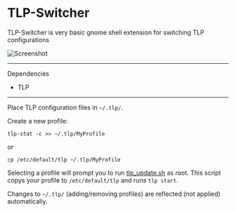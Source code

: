 # TLP-Switcher

TLP-Switcher is very basic gnome shell extension for switching TLP configurations

![Screenshot](https://cloud.githubusercontent.com/assets/9300522/25596313/7c3639b6-2e96-11e7-87be-4ad536d5c38b.png)

----------------------------------------

Dependencies
- TLP

----------------------------------------

Place TLP configuration files in `~/.tlp/`.

Create a new profile:

`tlp-stat -c >> ~/.tlp/MyProfile`

or

`cp /etc/default/tlp ~/.tlp/MyProfile`

Selecting a profile will prompt you to run [tlp_update.sh](tlp_update.sh) as root. This script copys your profile to `/etc/default/tlp` and runs `tlp start`. 

Changes to `~/.tlp/` (adding/removing profiles) are reflected (not applied) automatically.
